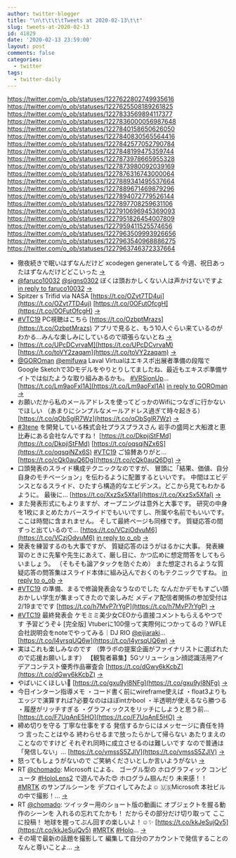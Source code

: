 ```yaml
---
author: twitter-blogger
title: "\n\t\t\t\tTweets at 2020-02-13\t\t"
slug: tweets-at-2020-02-13
id: 41829
date: '2020-02-13 23:59:00'
layout: post
comments: false
categories:
  - twitter
tags:
  - twitter-daily
---
```


https://twitter.com/o_ob/statuses/1227622802749935616 https://twitter.com/o_ob/statuses/1227625508189261825 https://twitter.com/o_ob/statuses/1227833569894117377 https://twitter.com/o_ob/statuses/1227836000056987648 https://twitter.com/o_ob/statuses/1227840158650626050 https://twitter.com/o_ob/statuses/1227840830565564416 https://twitter.com/o_ob/statuses/1227842577052790784 https://twitter.com/o_ob/statuses/1227848199475359744 https://twitter.com/o_ob/statuses/1227873978665955328 https://twitter.com/o_ob/statuses/1227873980092039169 https://twitter.com/o_ob/statuses/1227876316743000064 https://twitter.com/o_ob/statuses/1227889341495537664 https://twitter.com/o_ob/statuses/1227889671469879296 https://twitter.com/o_ob/statuses/1227894072779526144 https://twitter.com/o_ob/statuses/1227897708259631106 https://twitter.com/o_ob/statuses/1227910696945369093 https://twitter.com/o_ob/statuses/1227951826454007809 https://twitter.com/o_ob/statuses/1227959411525574656 https://twitter.com/o_ob/statuses/1227963509993926656 https://twitter.com/o_ob/statuses/1227963540968886275 https://twitter.com/o_ob/statuses/1227963746372337664  

*   徹夜続きで眠いはずなんだけど xcodegen generateしてる 今週、祝日あったはずなんだけどどこいった [->](https://twitter.com/o_ob/statuses/1227622802749935616)
*   [@faruco10032](https://twitter.com/faruco10032) [@signs0302](https://twitter.com/signs0302) ぼくは頭おかしくない人は声かけないですよ [in reply to faruco10032](https://twitter.com/faruco10032/statuses/1227623592218644480) [->](https://twitter.com/o_ob/statuses/1227625508189261825)
*   Spitzer s Trifid via NASA [https://t.co/OZvt7TD4uj](https://t.co/OZvt7TD4uj) [https://t.co/0OFutOfcgH](https://t.co/0OFutOfcgH) [->](https://twitter.com/o_ob/statuses/1227833569894117377)
*   [#VTC19](https://twitter.com/search?q=%23VTC19&src=hash) PC視聴はこちら [https://t.co/OzbptMrazs](https://t.co/OzbptMrazs) アプリで見ると、もう10人ぐらい来ているのがわかる…みんな楽しみにしているので頑張らないとね [->](https://twitter.com/o_ob/statuses/1227836000056987648)
*   [https://t.co/UPcDCvrvaM](https://t.co/UPcDCvrvaM) [https://t.co/toVY2zaqam](https://t.co/toVY2zaqam) [->](https://twitter.com/o_ob/statuses/1227840158650626050)
*   [@GOROman](https://twitter.com/GOROman) [@emifuwa](https://twitter.com/emifuwa) Laval Virtualはエキスポ出展者準備の段階でGoogle Sketchで3Dモデルをやりとりしてましたね、最近もエキスポ準備サイトでは似たような取り組みあるかも。 [#VRSionUp](https://twitter.com/search?q=%23VRSionUp&src=hash)… [https://t.co/Lm9aoFxl1A](https://t.co/Lm9aoFxl1A) [in reply to GOROman](https://twitter.com/GOROman/statuses/1227711458538070022) [->](https://twitter.com/o_ob/statuses/1227840830565564416)
*   お願いだから私のメールアドレスを使ってどっかのWifiにつなぎに行かないでほしい （あまりにシンプルなメールアドレス過ぎて時々起きる） [https://t.co/qObSglR7Wz](https://t.co/qObSglR7Wz) [->](https://twitter.com/o_ob/statuses/1227842577052790784)
*   [#3tene](https://twitter.com/search?q=%233tene&src=hash) を開発している株式会社プラスプラスさん 岩手の盛岡と大船渡と恵比寿にある会社なんですね！ [https://t.co/DkpjiStFMd](https://t.co/DkpjiStFMd) [https://t.co/oqsqiNZx6S](https://t.co/oqsqiNZx6S) [#VTC19](https://twitter.com/search?q=%23VTC19&src=hash) ご協賛ありがと… [https://t.co/cQk0auQ6Dg](https://t.co/cQk0auQ6Dg) [->](https://twitter.com/o_ob/statuses/1227848199475359744)
*   口頭発表のスライド構成テクニックなのですが、 冒頭に「結果、価値、自分自身のモチベーション」を伝わるように配置するといいです。 中間はエビデンスとなるスライド、ひたすら構造的なエビデンス。どこから見てもわかるように。 最後に… [https://t.co/XxzSx5XfaI](https://t.co/XxzSx5XfaI) [->](https://twitter.com/o_ob/statuses/1227873978665955328)
*   また発表形式にもよりますが、オープニングは意外と大事です。 研究の中身を1枚にまとめたカバースライドでもいいですし、所属や名前でもいいです。ここは時間に含まれません。 そして最終ページも同様です。 質疑応答の間ずっと出ているので… [https://t.co/VCzjOdvuM6](https://t.co/VCzjOdvuM6) [in reply to o_ob](https://twitter.com/o_ob/statuses/1227873978665955328) [->](https://twitter.com/o_ob/statuses/1227873980092039169)
*   発表を練習するのも大事ですが、 質疑応答のほうがはるかに大事。 発表練習のときに先輩や先生にあえて、厳し目に、かつ広めに想定問答をしてもらいましょう。 （そもそも論アタックを防ぐため） また想定されるような質疑応答の問答集はスライド本体に組み込んでおくのもテクニックですね。 [in reply to o_ob](https://twitter.com/o_ob/statuses/1227873980092039169) [->](https://twitter.com/o_ob/statuses/1227876316743000064)
*   [#VTC19](https://twitter.com/search?q=%23VTC19&src=hash) の準備、まるで修論発表会なうなのでした なんだかデモもすごい頭おかしい学生が集まってきたので楽しみだ メディア配信者関係の参加受付は2/19までです [https://t.co/h7MvP7rYgP](https://t.co/h7MvP7rYgP) [->](https://twitter.com/o_ob/statuses/1227889341495537664)
*   [#VTC19](https://twitter.com/search?q=%23VTC19&src=hash) 最終発表会 ケモミミ美少女CEOから直接コメントもらえるやつです 予習どうぞ↓ [完全版] Vtuberに100億って実際何につかってるの？WFLE会社説明会をnoteでやってみる｜DJ RIO [@eijiaraki](https://twitter.com/eijiaraki)… [https://t.co/l4yrsqUQ6w](https://t.co/l4yrsqUQ6w) [->](https://twitter.com/o_ob/statuses/1227889671469879296)
*   実はこれも楽しみなのです （弊ラボの提案企画がファイナリストに選ばれたので応援お願いします） 【観覧者募集】5Gソリューション顔認識活用アイデアコンテスト優秀作品審査会 [https://t.co/dGwy6kKcbZ](https://t.co/dGwy6kKcbZ) [->](https://twitter.com/o_ob/statuses/1227894072779526144)
*   やばいにくほしい🍖 [https://t.co/gxu9yl8NFg](https://t.co/gxu9yl8NFg) [->](https://twitter.com/o_ob/statuses/1227897708259631106)
*   今日インターン指導メモ ・コード書く前にwireframe使えば ・float3よりもエッジで演算すれば?必要なのはほぼintかbool ・半透明が使えるなら勝つる ・履歴がリッチすぎる ・グラフィックスをリッチにしようと思う前… [https://t.co/F7UqAnE5HO](https://t.co/F7UqAnE5HO) [->](https://twitter.com/o_ob/statuses/1227910696945369093)
*   締め切りを守る 丁寧な仕事をする 発信するからにはメッセージに責任を持つ 言ったことはやる 終わらせるまで放ったらかして帰らない あたりまえのことなのですけど それぞれ同時に成立させるのは難しいです なので普通は 「発信しない」… [https://t.co/vmssS5ZJlV](https://t.co/vmssS5ZJlV) [->](https://twitter.com/o_ob/statuses/1227951826454007809)
*   怒ってもしょうがないので ご笑納くださいとしか言いようがない [->](https://twitter.com/o_ob/statuses/1227959411525574656)
*   RT [@chomado](https://twitter.com/chomado): Microsoft による、 ゴーグル型の ホログラフィック コンピュータ [#HoloLens2](https://twitter.com/search?q=%23HoloLens2&src=hash) で遊んでみた😍 ホログラム掴んだり 未来感！！ [#MRTK](https://twitter.com/search?q=%23MRTK&src=hash) のサンプルシーンを デプロイしてみたよ☺️ 🇺🇸Microsoft 本社ビルの中で撮影！… [->](https://twitter.com/o_ob/statuses/1227963509993926656)
*   RT [@chomado](https://twitter.com/chomado): ツイッター用のショート版の動画に オブジェクトを握る動作のシーンを 入れるの忘れてたかも！ だからその部分だけ切り取って ここに投稿！ 地球を握ってぶん回すの楽しいよ！☺️✨ [https://t.co/kkJeSujQv5](https://t.co/kkJeSujQv5) [#MRTK](https://twitter.com/search?q=%23MRTK&src=hash) [#Holo](https://twitter.com/search?q=%23Holo&src=hash)… [->](https://twitter.com/o_ob/statuses/1227963540968886275)
*   その場で最新の話題を撮影して 編集して自分のアカウントで発信することの なんと尊いことよ… [->](https://twitter.com/o_ob/statuses/1227963746372337664)